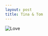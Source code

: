 ```yaml
---
layout: post
title: Tina & Tom
---
```

<img alt="Love" src="{{site.baseurl}}images/wedding/AK473089.jpg"></img>